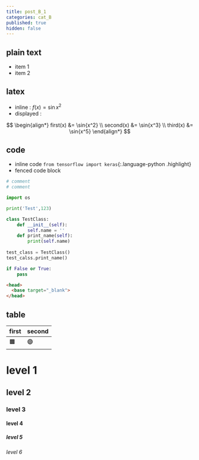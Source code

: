 ```yaml
---
title: post_B_1
categories: cat_B
published: true
hidden: false
---
```




## plain text

- item 1
- item 2



## latex

- inline : $f(x) = \sin{x^2}$
- displayed : 

$$
\begin{align*}
  first(x)  &= \sin{x^2} \\
  second(x) &= \sin{x^3} \\
  third(x)  &= \sin{x^5}
\end{align*}
$$



## code

- inline code `from tensorflow import keras`{:.language-python .highlight}
- fenced code block

```python
# comment
# comment

import os

print('Test',123)

class TestClass:
    def __init__(self):
        self.name = ''
    def print_name(self):
        print(self.name)
        
test_class = TestClass()
test_calss.print_name()

if False or True:
    pass
```

```html
<head>
  <base target="_blank">
</head>
```



## table

| first | second |
| :-    | :-     |
| 🟫   | 🟣     |



# level 1
## level 2
### level 3
#### level 4
##### level 5
###### level 6
